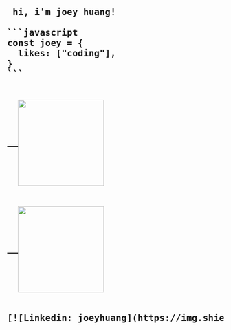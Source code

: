 <pre>
<h2> hi, i'm joey huang!

```javascript
const joey = {
  likes: ["coding"],
}
```

<a href="https://github.com/anuraghazra/github-readme-stats">
  <img height=200 align="center" src="https://github-readme-stats.vercel.app/api?username=jyyhuang&theme=dark&show_icons=true" />
</a>
<a href="https://github.com/anuraghazra/convoychat">
  <img height=200 align="center" src="https://github-readme-stats.vercel.app/api/top-langs?username=jyyhuang&layout=compact&langs_count=8&card_width=320&theme=dark" />
</a>

[![Linkedin: joeyhuang](https://img.shields.io/badge/-joeyhuang-blue?style=flat-square&logo=Linkedin&logoColor=white&link=https://www.linkedin.com/in/joeyhuang3/)](https://www.linkedin.com/in/joeyhuang3/)
</h2>
</pre>
